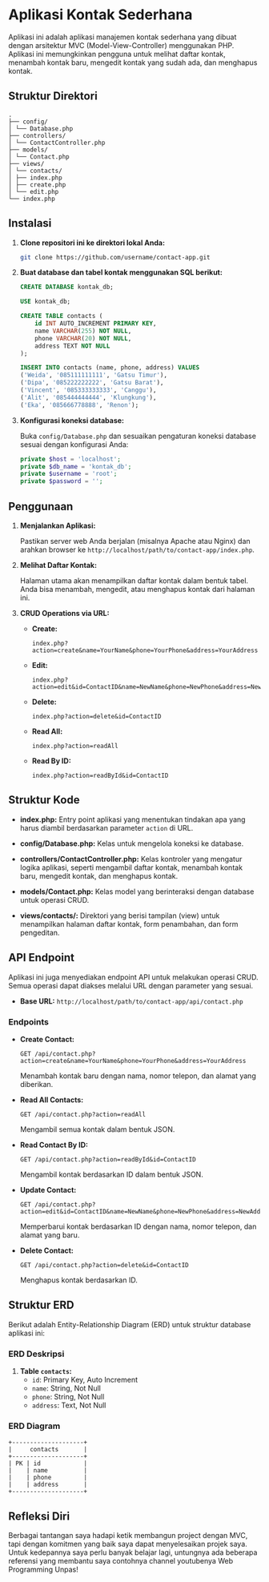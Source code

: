 # Aplikasi Kontak Sederhana

Aplikasi ini adalah aplikasi manajemen kontak sederhana yang dibuat dengan arsitektur MVC (Model-View-Controller) menggunakan PHP. Aplikasi ini memungkinkan pengguna untuk melihat daftar kontak, menambah kontak baru, mengedit kontak yang sudah ada, dan menghapus kontak.

## Struktur Direktori
```
.
├── config/
│ └── Database.php
├── controllers/
│ └── ContactController.php
├── models/
│ └── Contact.php
├── views/
│ └── contacts/
│ ├── index.php
│ ├── create.php
│ └── edit.php
└── index.php
```



## Instalasi

1. **Clone repositori ini ke direktori lokal Anda:**
    ```bash
    git clone https://github.com/username/contact-app.git
    ```

2. **Buat database dan tabel kontak menggunakan SQL berikut:**
    ```sql
    CREATE DATABASE kontak_db;

    USE kontak_db;

    CREATE TABLE contacts (
        id INT AUTO_INCREMENT PRIMARY KEY,
        name VARCHAR(255) NOT NULL,
        phone VARCHAR(20) NOT NULL,
        address TEXT NOT NULL
    );

    INSERT INTO contacts (name, phone, address) VALUES
    ('Weida', '085111111111', 'Gatsu Timur'),
    ('Dipa', '085222222222', 'Gatsu Barat'),
    ('Vincent', '085333333333', 'Canggu'),
    ('Alit', '085444444444', 'Klungkung'),
    ('Eka', '085666778888', 'Renon');
    ```

3. **Konfigurasi koneksi database:**

    Buka `config/Database.php` dan sesuaikan pengaturan koneksi database sesuai dengan konfigurasi Anda:
    ```php
    private $host = 'localhost';
    private $db_name = 'kontak_db';
    private $username = 'root';
    private $password = '';
    ```


## Penggunaan

1. **Menjalankan Aplikasi:**

    Pastikan server web Anda berjalan (misalnya Apache atau Nginx) dan arahkan browser ke `http://localhost/path/to/contact-app/index.php`.

2. **Melihat Daftar Kontak:**

    Halaman utama akan menampilkan daftar kontak dalam bentuk tabel. Anda bisa menambah, mengedit, atau menghapus kontak dari halaman ini.

3. **CRUD Operations via URL:**

    - **Create:** 
        ```
        index.php?action=create&name=YourName&phone=YourPhone&address=YourAddress
        ```

    - **Edit:** 
        ```
        index.php?action=edit&id=ContactID&name=NewName&phone=NewPhone&address=NewAddress
        ```

    - **Delete:** 
        ```
        index.php?action=delete&id=ContactID
        ```

    - **Read All:** 
        ```
        index.php?action=readAll
        ```

    - **Read By ID:** 
        ```
        index.php?action=readById&id=ContactID
        ```


## Struktur Kode

- **index.php:**
  Entry point aplikasi yang menentukan tindakan apa yang harus diambil berdasarkan parameter `action` di URL.

- **config/Database.php:**
  Kelas untuk mengelola koneksi ke database.

- **controllers/ContactController.php:**
  Kelas kontroler yang mengatur logika aplikasi, seperti mengambil daftar kontak, menambah kontak baru, mengedit kontak, dan menghapus kontak.

- **models/Contact.php:**
  Kelas model yang berinteraksi dengan database untuk operasi CRUD.

- **views/contacts/:**
  Direktori yang berisi tampilan (view) untuk menampilkan halaman daftar kontak, form penambahan, dan form pengeditan.

## API Endpoint

Aplikasi ini juga menyediakan endpoint API untuk melakukan operasi CRUD. Semua operasi dapat diakses melalui URL dengan parameter yang sesuai.

- **Base URL:** `http://localhost/path/to/contact-app/api/contact.php`

### Endpoints

- **Create Contact:**
    ```
    GET /api/contact.php?action=create&name=YourName&phone=YourPhone&address=YourAddress
    ```
    Menambah kontak baru dengan nama, nomor telepon, dan alamat yang diberikan.

- **Read All Contacts:**
    ```
    GET /api/contact.php?action=readAll
    ```
    Mengambil semua kontak dalam bentuk JSON.

- **Read Contact By ID:**
    ```
    GET /api/contact.php?action=readById&id=ContactID
    ```
    Mengambil kontak berdasarkan ID dalam bentuk JSON.

- **Update Contact:**
    ```
    GET /api/contact.php?action=edit&id=ContactID&name=NewName&phone=NewPhone&address=NewAddress
    ```
    Memperbarui kontak berdasarkan ID dengan nama, nomor telepon, dan alamat yang baru.

- **Delete Contact:**
    ```
    GET /api/contact.php?action=delete&id=ContactID
    ```
    Menghapus kontak berdasarkan ID.


## Struktur ERD

Berikut adalah Entity-Relationship Diagram (ERD) untuk struktur database aplikasi ini:

### ERD Deskripsi

1. **Table `contacts`:**
   - `id`: Primary Key, Auto Increment
   - `name`: String, Not Null
   - `phone`: String, Not Null
   - `address`: Text, Not Null

### ERD Diagram

```plaintext
+--------------------+
|     contacts       |
+--------------------+
| PK | id            |
|    | name          |
|    | phone         |
|    | address       |
+--------------------+
```

## Refleksi Diri
Berbagai tantangan saya hadapi ketik membangun project dengan MVC, tapi dengan komitmen yang baik saya dapat menyelesaikan projek saya. Untuk kedepannya saya perlu banyak belajar lagi, untungnya ada beberapa referensi yang membantu saya contohnya channel youtubenya Web Programming Unpas!
